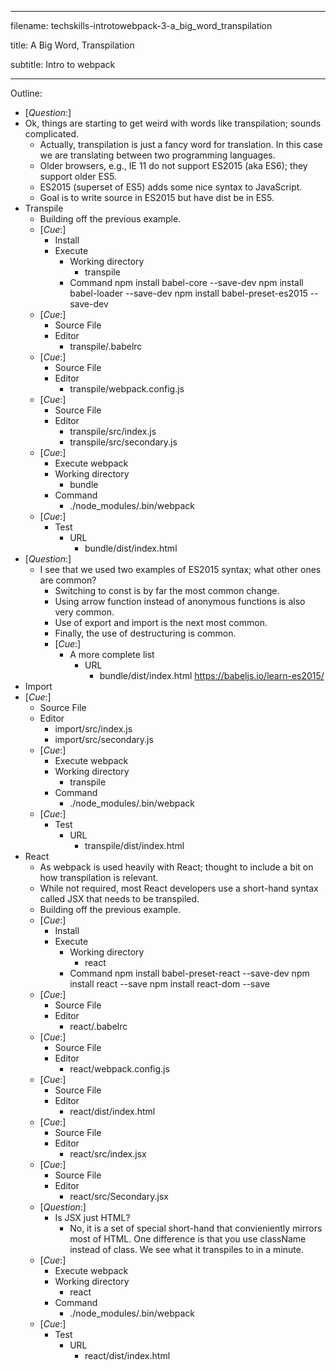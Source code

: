 ----------------------------------

filename: techskills-introtowebpack-3-a_big_word_transpilation

title: A Big Word, Transpilation

subtitle: Intro to webpack

----------------------------------

Outline:

  - [_Question_:]
  - Ok, things are starting to get weird with words like transpilation; sounds complicated.
    - Actually, transpilation is just a fancy word for translation.  In this case we are translating between two programming languages.
    - Older browsers, e.g., IE 11 do not support ES2015 (aka ES6); they support older ES5.
    - ES2015 (superset of ES5) adds some nice syntax to JavaScript.
    - Goal is to write source in ES2015 but have dist be in ES5.
  - Transpile
    - Building off the previous example.
    - [_Cue_:]
      - Install
      - Execute
        - Working directory
          - transpile
        - Command
          npm install babel-core --save-dev
          npm install babel-loader --save-dev
          npm install babel-preset-es2015 --save-dev
    - [_Cue_:]
      - Source File
      - Editor
        - transpile/.babelrc
    - [_Cue_:]
      - Source File
      - Editor
        - transpile/webpack.config.js
    - [_Cue_:]
      - Source File
      - Editor
        - transpile/src/index.js
        - transpile/src/secondary.js
    - [_Cue_:]
       - Execute webpack
        - Working directory
          - bundle
        - Command
          - ./node_modules/.bin/webpack
    - [_Cue_:]
      - Test
        - URL
          - bundle/dist/index.html
  - [_Question_:]
    - I see that we used two examples of ES2015 syntax; what other ones are common?
      - Switching to const is by far the most common change.
      - Using arrow function instead of anonymous functions is also very common.
      - Use of export and import is the next most common.
      - Finally, the use of destructuring is common.
      - [_Cue_:]
        - A more complete list
          - URL
            - bundle/dist/index.html
              https://babeljs.io/learn-es2015/
  - Import
  - [_Cue_:]
    - Source File
    - Editor
      - import/src/index.js
      - import/src/secondary.js
    - [_Cue_:]
       - Execute webpack
        - Working directory
          - transpile
        - Command
          - ./node_modules/.bin/webpack
    - [_Cue_:]
      - Test
        - URL
          - transpile/dist/index.html
  - React
    - As webpack is used heavily with React; thought to include a bit on how transpilation is relevant.
    - While not required, most React developers use a short-hand syntax called JSX that needs to be transpiled.
    - Building off the previous example.
    - [_Cue_:]
      - Install
      - Execute
        - Working directory
          - react
        - Command
          npm install babel-preset-react --save-dev
          npm install react --save
          npm install react-dom --save
    - [_Cue_:]
      - Source File
      - Editor
        - react/.babelrc
    - [_Cue_:]
      - Source File
      - Editor
        - react/webpack.config.js
    - [_Cue_:]
      - Source File
      - Editor
        - react/dist/index.html
    - [_Cue_:]
      - Source File
      - Editor
        - react/src/index.jsx
    - [_Cue_:]
      - Source File
      - Editor
        - react/src/Secondary.jsx
    - [_Question_:]
      - Is JSX just HTML?
        - No, it is a set of special short-hand that convieniently mirrors most of HTML. One difference is that you use className instead of class. We see what it transpiles to in a minute.
    - [_Cue_:]
       - Execute webpack
        - Working directory
          - react
        - Command
          - ./node_modules/.bin/webpack
    - [_Cue_:]
      - Test
        - URL
          - react/dist/index.html
